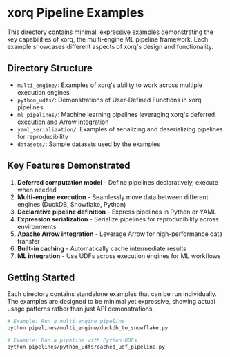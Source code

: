 # xorq Pipeline Examples

This directory contains minimal, expressive examples demonstrating the key capabilities of xorq, the multi-engine ML pipeline framework. Each example showcases different aspects of xorq's design and functionality.

## Directory Structure

- `multi_engine/`: Examples of xorq's ability to work across multiple execution engines
- `python_udfs/`: Demonstrations of User-Defined Functions in xorq pipelines
- `ml_pipelines/`: Machine learning pipelines leveraging xorq's deferred execution and Arrow integration
- `yaml_serialization/`: Examples of serializing and deserializing pipelines for reproducibility
- `datasets/`: Sample datasets used by the examples

## Key Features Demonstrated

1. **Deferred computation model** - Define pipelines declaratively, execute when needed
2. **Multi-engine execution** - Seamlessly move data between different engines (DuckDB, Snowflake, Python)
3. **Declarative pipeline definition** - Express pipelines in Python or YAML
4. **Expression serialization** - Serialize pipelines for reproducibility across environments
5. **Apache Arrow integration** - Leverage Arrow for high-performance data transfer
6. **Built-in caching** - Automatically cache intermediate results
7. **ML integration** - Use UDFs across execution engines for ML workflows

## Getting Started

Each directory contains standalone examples that can be run individually. The examples are designed to be minimal yet expressive, showing actual usage patterns rather than just API demonstrations.

```bash
# Example: Run a multi-engine pipeline
python pipelines/multi_engine/duckdb_to_snowflake.py

# Example: Run a pipeline with Python UDFs
python pipelines/python_udfs/cached_udf_pipeline.py
```
